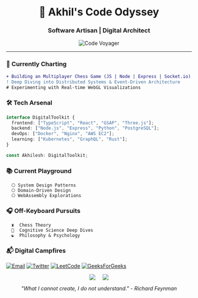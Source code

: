 <h1 align="center">🚀 Akhil's Code Odyssey</h1>
<h3 align="center">Software Artisan | Digital Architect</h3>

<p align="center">
  <img src="https://komarev.com/ghpvc/?username=silky-x0&color=4B0082&style=flat-square" alt="Code Voyager" /> 
</p>

---

### 🔭 Currently Charting
```diff
+ Building an Multiplayer Chess Game (JS | Node | Express | Socket.io)
! Deep Diving into Distributed Systems & Event-Driven Architecture
# Experimenting with Real-time WebGL Visualizations
```

### 🛠️ Tech Arsenal
```typescript
interface DigitalToolkit {
  frontend: ["TypeScript", "React", "GSAP", "Three.js"];
  backend: ["Node.js", "Express", "Python", "PostgreSQL"];
  devOps: ["Docker", "Nginx", "AWS EC2"];
  learning: ["Kubernetes", "GraphQL", "Rust"];
}

const Akhilesh: DigitalToolkit;
```

### 📚 Current Playground
```
  ⎔ System Design Patterns
  ⎔ Domain-Driven Design
  ⎔ WebAssembly Explorations
```

### 🎧 Off-Keyboard Pursuits
```
  ♜  Chess Theory
  📖  Cognitive Science Deep Dives
  ☯️  Philosophy & Psychology
```

### 📬 Digital Campfires
<p>
  <a href="mailto:10akhil.t@gmail.com"><img alt="Email" src="https://img.shields.io/badge/Email-10akhil.t%40gmail.com-D14836?style=flat-square&logo=gmail"/></a>
  <a href="https://twitter.com/3mindedscholar"><img alt="Twitter" src="https://img.shields.io/badge/Twitter-%403mindedscholar-1DA1F2?style=flat-square&logo=twitter"/></a>
  <a href="https://leetcode.com/3MindedScholar"><img alt="LeetCode" src="https://img.shields.io/badge/LeetCode-3MindedScholar-FFA116?style=flat-square&logo=leetcode"/></a>
  <a href="https://auth.geeksforgeeks.org/user/user_ful3u1538za"><img alt="GeeksForGeeks" src="https://img.shields.io/badge/GFG-user__ful3u1538za-2F8D46?style=flat-square&logo=geeksforgeeks"/></a>
</p>

<div align="center" style="display: flex; gap: 20px; justify-content: center"> 
  <img src="https://github-readme-stats.vercel.app/api?username=silky-x0&show_icons=true&theme=merko&hide_border=true&include_all_commits=true" /> 
  <img src="https://github-readme-stats.vercel.app/api/top-langs/?username=silky-x0&layout=compact&theme=merko&hide_border=true" /> 
</div>

<p align="center"> <em>"What I cannot create, I do not understand." - Richard Feynman</em> </p>
